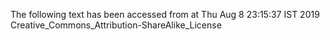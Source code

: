 The following text has been accessed from at Thu Aug 8 23:15:37 IST 2019
Creative_Commons_Attribution-ShareAlike_License
